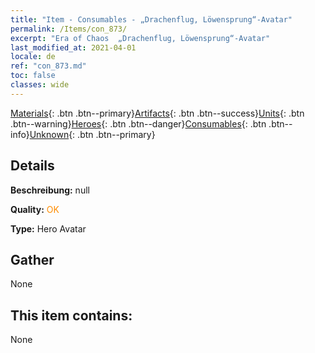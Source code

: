```yaml
---
title: "Item - Consumables - „Drachenflug, Löwensprung“-Avatar"
permalink: /Items/con_873/
excerpt: "Era of Chaos  „Drachenflug, Löwensprung“-Avatar"
last_modified_at: 2021-04-01
locale: de
ref: "con_873.md"
toc: false
classes: wide
---
```

 [Materials](/de/Items/){: .btn .btn--primary}[Artifacts](/de/Items/Artifacts/){: .btn .btn--success}[Units](/de/Items/Units/){: .btn .btn--warning}[Heroes](/de/Items/Heroes/){: .btn .btn--danger}[Consumables](/de/Items/Consumables/){: .btn .btn--info}[Unknown](/de/Items/Unknown/){: .btn .btn--primary}

## Details
 **Beschreibung:** null

 **Quality:** <span style="color: #FF8C00">OK</span>

 **Type:** Hero Avatar

## Gather

  None

## This item contains:

  None

